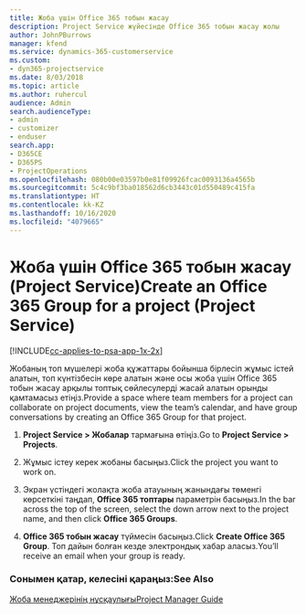 ```yaml
---
title: Жоба үшін Office 365 тобын жасау
description: Project Service жүйесінде Office 365 тобын жасау жолы
author: JohnPBurrows
manager: kfend
ms.service: dynamics-365-customerservice
ms.custom:
- dyn365-projectservice
ms.date: 8/03/2018
ms.topic: article
ms.author: ruhercul
audience: Admin
search.audienceType:
- admin
- customizer
- enduser
search.app:
- D365CE
- D365PS
- ProjectOperations
ms.openlocfilehash: 080b00e03597b0e81f09926fcac0093136a4565b
ms.sourcegitcommit: 5c4c9bf3ba018562d6cb3443c01d550489c415fa
ms.translationtype: HT
ms.contentlocale: kk-KZ
ms.lasthandoff: 10/16/2020
ms.locfileid: "4079665"
---
```

# <a name="create-an-office-365-group-for-a-project-project-service"></a><span data-ttu-id="623c3-103">Жоба үшін Office 365 тобын жасау (Project Service)</span><span class="sxs-lookup"><span data-stu-id="623c3-103">Create an Office 365 Group for a project (Project Service)</span></span>

[!INCLUDE[cc-applies-to-psa-app-1x-2x](../includes/cc-applies-to-psa-app-1x-2x.md)]

<span data-ttu-id="623c3-104">Жобаның топ мүшелері жоба құжаттары бойынша бірлесіп жұмыс істей алатын, топ күнтізбесін көре алатын және осы жоба үшін Office 365 тобын жасау арқылы топтық сөйлесулерді жасай алатын орынды қамтамасыз етіңіз.</span><span class="sxs-lookup"><span data-stu-id="623c3-104">Provide a space where team members for a project can collaborate on project documents, view the team’s calendar, and have group conversations by creating an Office 365 Group for that project.</span></span>  
  
1.  <span data-ttu-id="623c3-105">**Project Service > Жобалар** тармағына өтіңіз.</span><span class="sxs-lookup"><span data-stu-id="623c3-105">Go to **Project Service > Projects**.</span></span>  
  
2.  <span data-ttu-id="623c3-106">Жұмыс істеу керек жобаны басыңыз.</span><span class="sxs-lookup"><span data-stu-id="623c3-106">Click the project you want to work on.</span></span>  
  
3.  <span data-ttu-id="623c3-107">Экран үстіндегі жолақта жоба атауының жанындағы төменгі көрсеткіні таңдап, **Office 365 топтары** параметрін басыңыз.</span><span class="sxs-lookup"><span data-stu-id="623c3-107">In the bar across the top of the screen, select the down arrow next to the project name, and then click **Office 365 Groups**.</span></span>  
  
4.  <span data-ttu-id="623c3-108">**Office 365 тобын жасау** түймесін басыңыз.</span><span class="sxs-lookup"><span data-stu-id="623c3-108">Click **Create Office 365 Group**.</span></span> <span data-ttu-id="623c3-109">Топ дайын болған кезде электрондық хабар аласыз.</span><span class="sxs-lookup"><span data-stu-id="623c3-109">You’ll receive an email when your group is ready.</span></span>  
  
### <a name="see-also"></a><span data-ttu-id="623c3-110">Сонымен қатар, келесіні қараңыз:</span><span class="sxs-lookup"><span data-stu-id="623c3-110">See Also</span></span>  
 [<span data-ttu-id="623c3-111">Жоба менеджерінің нұсқаулығы</span><span class="sxs-lookup"><span data-stu-id="623c3-111">Project Manager Guide</span></span>](../psa/project-manager-guide.md)
